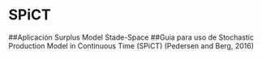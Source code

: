 # SPiCT
##Aplicación Surplus Model Stade-Space
##Guia para uso de Stochastic Production Model in Continuous Time (SPiCT) (Pedersen and Berg, 2016)

